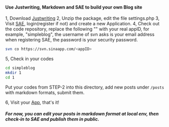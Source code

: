 #### Use Justwriting, Markdown and SAE to build your own Blog site

1,  Download [Justwriting](https://github.com/hjue/JustWriting/zipball/master)
2,  Unzip the package, edit the file settings.php
3,  Visit [SAE](http://sae.sina.com.cn/), login(register if not) and create a new Application.
4,  Check out the code repository, replace the following "<appID>" with your real appID, for example, "simpleblog", the username of svn asks is your email address when registering SAE, the password is your security password.
```sh
svn co https://svn.sinaapp.com/<appID>
```
5,  Check in your codes
```sh
cd simpleblog
mkdir 1
cd 1
```
Put your codes from STEP-2 into this directory, add new posts under `/posts` with markdown formats, submit them.

6,  Visit your [App](http://simpleblog.sinaapp.com/), that's it!


##### For now, you can edit your posts in markdown format at local env, then check-in to SAE and publish them in public.
